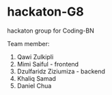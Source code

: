 # hackaton-G8
hackaton group for Coding-BN

Team member: 
1) Qawi Zulkipli
2) Mimi Saiful - frontend
3) Dzulfaridz Ziziumiza - backend
4) Khaliq Samad
5) Daniel Chua

